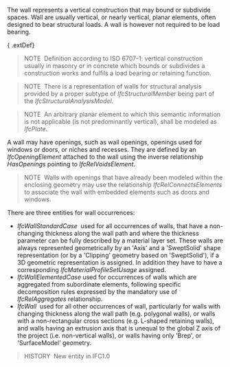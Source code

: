 The wall represents a vertical construction that may bound or subdivide spaces. Wall are usually vertical, or nearly vertical, planar elements, often designed to bear structural loads. A wall is however not required to be load bearing.

{ .extDef}
> NOTE&nbsp; Definition according to ISO 6707-1: vertical construction usually in masonry or in concrete which bounds or subdivides a construction works and fulfils a load bearing or retaining function.

> NOTE&nbsp; There is a representation of walls for structural analysis provided by a proper subtype of _IfcStructuralMember_ being part of the _IfcStructuralAnalysisModel_.

> NOTE&nbsp; An arbitrary planar element to which this semantic information is not applicable (is not predominantly vertical), shall be modeled as _IfcPlate_.

A wall may have openings, such as wall openings, openings used for windows or doors, or niches and recesses. They are defined by an _IfcOpeningElement_ attached to the wall using the inverse relationship _HasOpenings_ pointing to _IfcRelVoidsElement_.

> NOTE&nbsp; Walls with openings that have already been modeled within the enclosing geometry may use the relationship _IfcRelConnectsElements_ to associate the wall with embedded elements such as doors and windows.

There are three entities for wall occurrences:

* _IfcWallStandardCase_  used for all occurrences of walls, that have a non-changing thickness along the wall path and where the thickness parameter can be fully described by a material layer set. These walls are always represented geometrically by an 'Axis' and a 'SweptSolid' shape representation (or by a 'Clipping' geometry based on 'SweptSolid'), if a 3D geometric representation is assigned. In addition they have to have a corresponding _IfcMaterialProfileSetUsage_ assigned.
* _IfcWallElementedCase_ used for occurrences of walls which are aggregated from subordinate elements, following specific decomposition rules expressed by the mandatory use of _IfcRelAggregates_ relationship.
* _IfcWall_  used for all other occurrences of wall, particularly for walls with changing thickness along the wall path (e.g. polygonal walls), or walls with a non-rectangular cross sections (e.g. L-shaped retaining walls), and walls having an extrusion axis that is unequal to the global Z axis of the project (i.e. non-vertical walls), or walls having only 'Brep', or 'SurfaceModel' geometry.

> HISTORY&nbsp; New entity in IFC1.0
